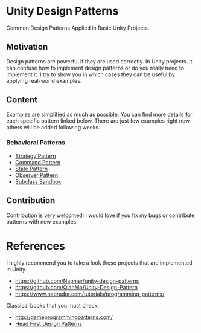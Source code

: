 # Unity Design Patterns
Common Design Patterns Applied in Basic Unity Projects.

## Motivation 
Design patterns are powerful if they are used correctly. In Unity projects, 
it can confuse how to implement design patterns or do you really need to implement it. 
I try to show you in which cases they can be useful by applying  real-world examples.

## Content
Examples are simplified as much as possible. You can find more details for each specific pattern linked below. There are just few examples
right now, others will be added following weeks.

### Behavioral Patterns
- [Strategy Pattern](https://github.com/onurozler/Unity-Design-Patterns/tree/master/Behavioural%20Patterns/Strategy/)
- [Command Pattern](https://github.com/onurozler/Unity-Design-Patterns/tree/master/Behavioural%20Patterns/Command/)
- [State Pattern](https://github.com/onurozler/Unity-Design-Patterns/tree/master/Behavioural%20Patterns/State/)
- [Observer Pattern](https://github.com/onurozler/Unity-Design-Patterns/tree/master/Behavioural%20Patterns/Observer)
- [Subclass Sandbox](https://github.com/onurozler/Unity-Design-Patterns/tree/master/Behavioural%20Patterns/Subclass%20Sandbox/)

## Contribution
Contribution is very welcomed! I would love if you fix my bugs or contribute patterns with new examples.

# References
I highly recommend you to take a look these projects that are implemented in Unity.

- https://github.com/Naphier/unity-design-patterns
- https://github.com/QianMo/Unity-Design-Pattern
- https://www.habrador.com/tutorials/programming-patterns/

Classical books that you must check.
- http://gameprogrammingpatterns.com/
- [Head First Design Patterns](https://www.amazon.com/Design-Patterns-Elements-Reusable-Object-Oriented/dp/0201633612/ref=sr_1_1?ie=UTF8&qid=1476338345&sr=8-1&keywords=design+patterns)
